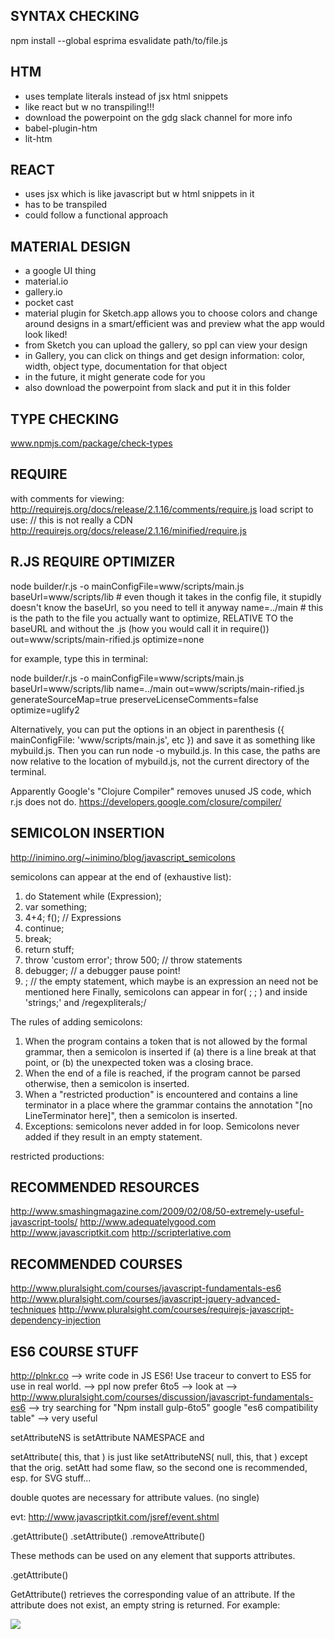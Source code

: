 SYNTAX CHECKING
--------------------
npm install --global esprima
esvalidate path/to/file.js



HTM
------
  * uses template literals instead of jsx html snippets
  * like react but w no transpiling!!!
  * download the powerpoint on the gdg slack channel for more info
  * babel-plugin-htm
  * lit-htm



REACT
--------
  * uses jsx which is like javascript but w html snippets in it
  * has to be transpiled
  * could follow a functional approach



MATERIAL DESIGN
-----------------
  * a google UI thing
  * material.io
  * gallery.io
  * pocket cast
  * material plugin for Sketch.app allows you to choose colors and change around designs in a smart/efficient was and preview what the app would look liked!
  * from Sketch you can upload the gallery, so ppl can view your design
  * in Gallery, you can click on things and get design information: color, width, object type, documentation for that object
  * in the future, it might generate code for you
  * also download the powerpoint from slack and put it in this folder









TYPE CHECKING
-------------
www.npmjs.com/package/check-types


REQUIRE
-------
with comments for viewing:
http://requirejs.org/docs/release/2.1.16/comments/require.js
load script to use: // this is not really a CDN
http://requirejs.org/docs/release/2.1.16/minified/require.js


R.JS REQUIRE OPTIMIZER
----------------------
node
builder/r.js
-o
mainConfigFile=www/scripts/main.js
baseUrl=www/scripts/lib  # even though it takes in the config file, it stupidly doesn't know the baseUrl, so you need to tell it anyway
name=../main  # this is the path to the file you actually want to optimize, RELATIVE TO the baseURL and without the .js (how you would call it in require())
out=www/scripts/main-rified.js
optimize=none

for example, type this in terminal:

node builder/r.js -o mainConfigFile=www/scripts/main.js baseUrl=www/scripts/lib name=../main out=www/scripts/main-rified.js generateSourceMap=true preserveLicenseComments=false optimize=uglify2

Alternatively, you can put the options in an object in parenthesis ({ mainConfigFile: 'www/scripts/main.js', etc }) and save it as something like mybuild.js.  Then you can run node -o mybuild.js.  In this case, the paths are now relative to the location of mybuild.js, not the current directory of the terminal.

Apparently Google's "Clojure Compiler" removes unused JS code, which r.js does not do.
https://developers.google.com/closure/compiler/


SEMICOLON INSERTION
-------------------
http://inimino.org/~inimino/blog/javascript_semicolons

semicolons can appear at the end of (exhaustive list):
  1. do Statement while (Expression);
  2. var something;
  3. 4+4; f(); // Expressions
  4. continue;
  5. break;
  6. return stuff;
  7. throw 'custom error'; throw 500; // throw statements
  8. debugger; // a debugger pause point!
  9. ; // the empty statement, which maybe is an expression an need not be mentioned here
Finally, semicolons can appear in for( ; ; ) and inside 'strings;' and /regexpliterals;/


The rules of adding semicolons:
  1. When the program contains a token that is not allowed by the formal grammar, then a semicolon is inserted if (a) there is a line break at that point, or (b) the unexpected token was a closing brace.
  2. When the end of a file is reached, if the program cannot be parsed otherwise, then a semicolon is inserted.
  3. When a "restricted production" is encountered and contains a line terminator in a place where the grammar contains the annotation "[no LineTerminator here]", then a semicolon is inserted.
  4. Exceptions: semicolons never added in for loop.  Semicolons never added if they result in an empty statement.

restricted productions:


RECOMMENDED RESOURCES
---------------------
http://www.smashingmagazine.com/2009/02/08/50-extremely-useful-javascript-tools/
http://www.adequatelygood.com
http://www.javascriptkit.com
http://scripterlative.com

RECOMMENDED COURSES
-------------------
http://www.pluralsight.com/courses/javascript-fundamentals-es6
http://www.pluralsight.com/courses/javascript-jquery-advanced-techniques
http://www.pluralsight.com/courses/requirejs-javascript-dependency-injection

ES6 COURSE STUFF
----------------
http://plnkr.co --> write code in JS ES6!  Use traceur to convert to ES5 for use in real world. --> ppl now prefer 6to5 --> look at -->
	http://www.pluralsight.com/courses/discussion/javascript-fundamentals-es6 --> try searching for "Npm install gulp-6to5"
google "es6 compatibility table" --> very useful



setAttributeNS is setAttribute NAMESPACE and

setAttribute( this, that ) is just like
setAttributeNS( null, this, that ) except that the orig. setAtt had some flaw, so the second one is recommended, esp. for SVG stuff...

double quotes are necessary for attribute values. (no single)


evt:
http://www.javascriptkit.com/jsref/event.shtml



.getAttribute()
.setAttribute()
.removeAttribute()

These methods can be used on any element that supports attributes.

.getAttribute()

GetAttribute() retrieves the corresponding value of an attribute. If the attribute does not exist, an empty string is returned. For example:

<img id="myimage" src="test.gif">

<script type="text/javascript">
//returns "test.gif"
var getvalue=document.getElementById("myimage").getAttribute("src")


FUNCTIONS
---------
  * (function(p){alert(p)})('k')  //alerts k.  The parenthesis are NECESSARY to make the function a valid expression before executing it.
  * (function(p){alert(p)}('k'))  //same as above.  Here, the executed function needs parenthesis to make it a valid expression.
  * closures are created WHEN THE FUNCTION IS RETURNED.  Therefore if you use a variable in a loop, you could end up with the wrong variable if you don't return until end of loop.
  * if something returns a function, postfix it with () to execute it!  i.e.  ireturnafunction()()


MISCELLANEOUS
-------------
  * javascript is pythonic in that everything is an object.  Semicolons too.
  * E6 has Class and import statements like Python
  * E6 expect(x).toBe(y) is for error checking!
  * E6 [x,y] = [2,8] the right side is an array literal, but the left side is "destructuring" syntax, so JS knows to assign. like Python. objects too:
fuction objlit(){
	return {
		a: "hi",
		b: "bye",
		c: { epsilon: 0.2, delta: 0.1 },
	}
}
let { a: x, b, c: { delta: t } } = objlit()
expect(x).toBe("hi")
expect(b).toBe("bye")
expect(t).toBe(0.1)
expect(reshths).toBeUndefined()
function foo( pop, { oats, barley } ){ // destructing used here!
	alert(oats)
}
  * E6 function( name="defaultval" ){ ... like Python! Only gives default when input is undefined! :)
  * E6 rest parameters are real arrays, meant to replace "arguments", which is an array-like object:
function( some, parameters, ...resty ){ // a rest parameter must be last, and takes the "rest" of the arguments.
  * E6 the spread operator, "...", is a flattener, not to be confused with rest parameter: let a = [ 2, 3 ]; let b = [ 1, ...a, 4 ]
  * E6 template literals are `strings with ${drop-in-expressions+"!"}`
  * tags are functions that take in template literals as array of strings followed by array of drop-ins


HOISTING
--------
Following is the order in which things are done within a scope:
function( formal, parameters ){
	// then all functions declared/defined in this scope are here declared/defined
	var this; //this variable cannot be overwritten.  "this" always refers to the Object which owns the function! :)
	var formal;
	var parameters;
	var arguments;
	// then all vars declared in this scope are here declared
	// finally, we run the actual code, leaving out what has already been done above
}


SCOPING
-------
Only FUNCTIONS create a new scope.  Block statements such as IF and FOR do not create a new scope!
(source: http://www.adequatelygood.com/JavaScript-Scoping-and-Hoisting.html )
(function () {
			var x = 2;
			// this is a workaround to make your own scope block
alert('ut')
}())
In E6, we can use "let" intead of "var" for block scoping.  "let" cannot be redeclared.  "const" is like "let", but errors reassignment


OBJECTS
-------
  * obj.key3 = "value3"; sets a key
  * obj["key3"] = "value3"; sets a key and ALLOW VARIABLE INPUT
  * if( "key" in obj )  // checks for key existance in an object (even if the value is undefined)
  * for( var key in obj ) //loops through the keys of an object, where our variable key is the keyname, and therefore obj[key] is the value.
  * delete obj.key //will delete or verify a key is not there, then return true
BUILT-IN OBJECT PROPERTIES
Arrays, strings, and numbers are objects too!  They inherit these properties too!
.toLocaleString(), .toString() - what we see when we alert a variable.
.valueOf() - valueOf is used by comperators.  Overload it if you want your objects compared a certain way!
.hasOwnProperty() - returns true if object has the property (does NOT check prototype chain (hasOWNproperty))
.isPrototypeOf()
.constructor - refers to the method which constructs the object.  You can build your own constructor with function ObjName(){...}
and many more!
  * ES6 instanceof - for example, if( myemployee instanceof Person ){...


ARRAYS
------
  * The native .map() method can be used on arrays.  It creates a COPY and does NOT modify the inputted array.
  * .indexOf() will take in a value and give you the index
The array prototype has the following methods:
.length,
.shift(), .pop()
.unshift(), .push() - DIFFERENT than Perl's push.  Input is list of 1 or more ELEMENTS - see .apply
.reverse(), .sort(), .reduce(), .join(), .slice()
and many more!


STRINGS
------
  * .indexOf() will take in a string to find within, and give you the index of the starting char (as if the string is an array of characters)
The string prototype has the following methods:
.length
.charAt(), .trim()
.concat()
.replace() - uses regex
.toUpperCase(), .toLowerCase(), .substring()
and many more!


NUMBER
------
The number prototype has the following methods:
.toFixed(), .toExponential(), .toPrecision()
and many more!


FUNCTIONS
---------
the function prototype has these methods:
.name
.bind(), .call(), .apply()
and many more!



RANDOM
------
http://stackoverflow.com/questions/10331305/what-is-define-used-for-in-javascript-aside-from-the-obvious
